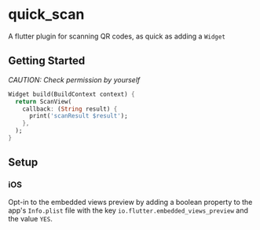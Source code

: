 # quick_scan

A flutter plugin for scanning QR codes, as quick as adding a `Widget`

## Getting Started

*CAUTION: Check permission by yourself*

```dart
Widget build(BuildContext context) {
  return ScanView(
    callback: (String result) {
      print('scanResult $result');
    },
  );
}
```

## Setup

### iOS

Opt-in to the embedded views preview by adding a boolean property to the app's `Info.plist` file with the key `io.flutter.embedded_views_preview` and the value `YES`.
